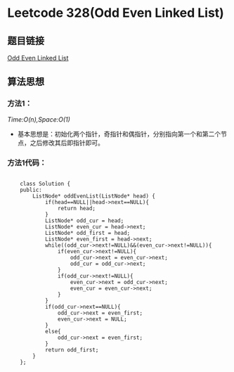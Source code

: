 # Leetcode 328(Odd Even Linked List)

## 题目链接
[Odd Even Linked List](https://leetcode-cn.com/classic/problems/odd-even-linked-list/description/)

## 算法思想

### 方法1：
*Time:O(n),Space:O(1)*

- 基本思想是：初始化两个指针，奇指针和偶指针，分别指向第一个和第二个节点，之后修改其后即指针即可。

### 方法1代码：
```
	
	class Solution {
	public:
	    ListNode* oddEvenList(ListNode* head) {
	        if(head==NULL||head->next==NULL){
	            return head;
	        }
	        ListNode* odd_cur = head;
	        ListNode* even_cur = head->next;
	        ListNode* odd_first = head;
	        ListNode* even_first = head->next;
	        while((odd_cur->next!=NULL)&&(even_cur->next!=NULL)){
	            if(even_cur->next!=NULL){
	                odd_cur->next = even_cur->next;
	                odd_cur = odd_cur->next;
	            }
	            if(odd_cur->next!=NULL){
	                even_cur->next = odd_cur->next;
	                even_cur = even_cur->next;
	            }
	        }
	        if(odd_cur->next==NULL){
	            odd_cur->next = even_first;
	            even_cur->next = NULL;
	        }
	        else{
	            odd_cur->next = even_first;
	        }
	        return odd_first;
	    }
	};


```


